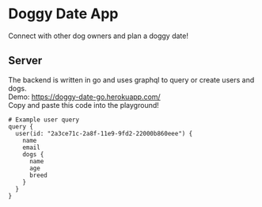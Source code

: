 # Doggy Date App
Connect with other dog owners and plan a doggy date!

## Server
The backend is written in go and uses graphql to query or create users and dogs. <br/>
Demo: https://doggy-date-go.herokuapp.com/<br/>
Copy and paste this code into the playground!
```
# Example user query
query {
  user(id: "2a3ce71c-2a8f-11e9-9fd2-22000b860eee") {
    name
    email
    dogs {
      name
      age
      breed
    }
  }
}
```
